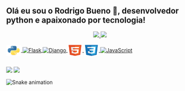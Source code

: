 ## Olá eu sou o Rodrigo Bueno 👋, desenvolvedor python e apaixonado por tecnologia!
<div align="center">
  <a href="https://github.com/rodrigobuen">
  <img height="190em" src="https://github-readme-stats.vercel.app/api?username=rodrigobuen&show_icons=true&theme=dark&include_all_commits=true&count_private=true"/>
  <img height="190em" src="https://github-readme-stats.vercel.app/api/top-langs/?username=rodrigobuen&layout=compact&langs_count=7&theme=dark"/>
</div>
<div style="display: inline_block"><br>
  <img align="center" alt="Python" height="30" width="40" src="https://raw.githubusercontent.com/devicons/devicon/master/icons/python/python-original.svg">
  <img align="center" alt="Flask" height="65" width="85" src="https://cdn.jsdelivr.net/gh/devicons/devicon/icons/flask/flask-original-wordmark.svg" />
  <img align="center" alt="Django" height="65" width="85" src="https://cdn.jsdelivr.net/gh/devicons/devicon/icons/django/django-original.svg" />
  <img align="center" alt="HTML" height="30" width="40" src="https://raw.githubusercontent.com/devicons/devicon/master/icons/html5/html5-original.svg">
  <img align="center" alt="CSS" height="30" width="40" src="https://raw.githubusercontent.com/devicons/devicon/master/icons/css3/css3-original.svg">
  <img align='center' alt='JavaScript' height='30' width='40' src="https://cdn.jsdelivr.net/gh/devicons/devicon/icons/javascript/javascript-original.svg" />
</div>
  
  ##
 
<div> 
  <a href = "mailto:rodrigo.bueno.developer@gmail.com"><img src="https://img.shields.io/badge/-Gmail-%23333?style=for-the-badge&logo=gmail&logoColor=white" target="_blank"></a>
  <a href="https://www.linkedin.com/in/rodrigo-bueno-518775210/" target="_blank"><img src="https://img.shields.io/badge/-LinkedIn-%230077B5?style=for-the-badge&logo=linkedin&logoColor=white" target="_blank"></a> 
 
  ![Snake animation](https://github.com/rodrigobuen/rodrigobuen/blob/output/github-contribution-grid-snake.svg)
 
</div>
